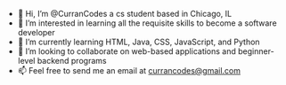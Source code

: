 - 👋 Hi, I’m @CurranCodes a cs student based in Chicago, IL
- 👀 I’m interested in learning all the requisite skills to become a software developer
- 🌱 I’m currently learning HTML, Java, CSS, JavaScript, and Python
- 💞️ I’m looking to collaborate on web-based applications and beginner-level backend programs
- 📫 Feel free to send me an email at currancodes@gmail.com

<!---
CurranTF/CurranTF is a ✨ special ✨ repository because its `README.md` (this file) appears on your GitHub profile.
You can click the Preview link to take a look at your changes.
--->
